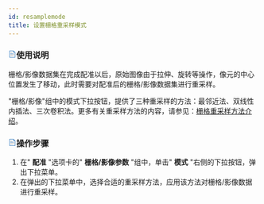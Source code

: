 ```yaml
---
id: resamplemode
title: 设置栅格重采样模式
---
```

### ![](../../img/read.gif)使用说明

栅格/影像数据集在完成配准以后，原始图像由于拉伸、旋转等操作，像元的中心位置发生了移动，此时需要对配准后的栅格/影像数据集进行重采样。

"栅格/影像"组中的模式下拉按钮，提供了三种重采样的方法：最邻近法、双线性内插法、三次卷积法。更多有关重采样方法的内容，请参见：[栅格重采样方法介绍](resamplemethod.htm)。

### ![](../../img/read.gif)操作步骤

  1. 在" **配准** "选项卡的" **栅格/影像参数** "组中，单击" **模式** "右侧的下拉按钮，弹出下拉菜单。
  2. 在弹出的下拉菜单中，选择合适的重采样方法，应用该方法对栅格/影像数据进行重采样。

  
